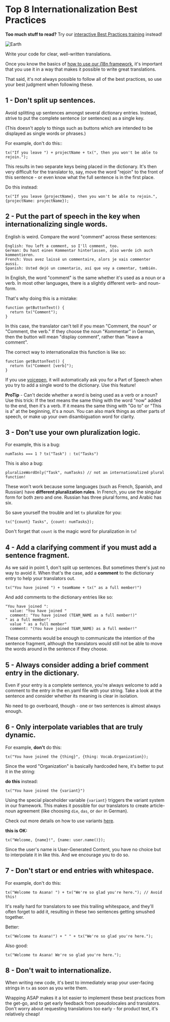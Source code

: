 # Top 8 Internationalization Best Practices

**Too much stuff to read?** Try our [interactive Best Practices training](https://goo.gl/forms/p9E64GtpQgpv5uiS2) instead!

![Earth](https://media.giphy.com/media/l3V0megwbBeETMgZa/giphy.gif)

Write your code for clear, well-written translations.

Once you know the basics of [how to use our i18n framework](internationalization.md),
it's important that you use it in a way that makes it possible to write great
translations.

That said, it's not always possible to follow all of the best practices, so
use your best judgment when following these.

## 1 - Don't split up sentences.

Avoid splitting up sentences amongst several dictionary entries.
Instead, strive to put the complete sentence (or sentences) as
a single key.

(This doesn't apply to things such as buttons which are intended
to be displayed as single words or phrases.)

For example, don't do this::
```
tx("If you leave ") + projectName + tx(", then you won't be able to rejoin.");
```

This results in two separate keys being placed in the dictionary. It's then very
difficult for the translator to, say, move the word "rejoin" to the front of this
sentence - or even know what the full sentence is in the first place.

Do this instead:

```
tx("If you leave {projectName}, then you won't be able to rejoin.", {projectName: projectName});
```

## 2 - Put the part of speech in the key when internationalizing single words.

English is weird. Compare the word "comment" across these sentences:

```
English: You left a comment, so I'll comment, too.
German: Du hast einen Kommentar hinterlassen, also werde ich auch kommentieren.
French: Vous avez laissé un commentaire, alors je vais commenter aussi.
Spanish: Usted dejó un comentario, así que voy a comentar, también.
```

In English, the word "comment" is the same whether it's used as a noun or a verb.
In most other languages, there is a slightly different verb- and noun- form.

That's why doing this is a mistake:

```
function getButtonText() {
  return tx("Comment");
}
```

In this case, the translator can't tell if you mean "Comment, the noun" or "Comment, the verb."
If they choose the noun "Kommentar" in German, then the button will mean
"display comment", rather than "leave a comment".

The correct way to internationalize this function is like so:

```
function getButtonText() {
  return tx("Comment [verb]");
}
```

If you use [voicepen](voicepen_internationalization.md), it will automatically ask you
for a Part of Speech when you try to add a single word to the dictionary. Use this feature!

**ProTip** - Can't decide whether a word is being used as a verb or a noun? Use this trick:
If the text means the same thing with the word "now" added to the end, then it's a verb. If
it means the same thing with "Go to" or "This is a" at the beginning, it's a noun. You can
also mark things as other parts of speech, or make up your own disambiguation word for clarity.

## 3 - Don't use your own pluralization logic.

For example, this is a bug:
```
numTasks === 1 ? tx("Task") : tx("Tasks")
```

This is also a bug:
```
pluralizeWordOnly("Task", numTasks) // not an internationalized plural function!
```

These won't work because some languages (such as French, Spanish, and Russian)
have **different pluralization rules**. In French, you use the singular form for
both zero and one. Russian has three plural forms, and Arabic has six.

So save yourself the trouble and let `tx` pluralize for you:
```
tx("{count} Tasks", {count: numTasks});
```
Don't forget that `count` is the magic word for pluralization in `tx`!

## 4 - Add a clarifying comment if you must add a sentence fragment.

As we said in point 1, don't split up sentences. But sometimes there's just no way to avoid it.
When that's the case, add a **comment** to the dictionary entry to help your translators out.

```
tx("You have joined ") + teamName + tx(" as a full member!")
```
And add comments to the dictionary entries like so:
```
"You have joined ":
  value: "You have joined "
  comment: "You have joined (TEAM_NAME as a full member!)"
" as a full member":
  value " as a full member"
  comment: "(You have joined TEAM_NAME) as a full member!"
```
These comments would be enough to communicate the intention of the sentence fragment,
although the translators would still not be able to move the words around in the sentence
if they choose.

## 5 - Always consider adding a brief comment entry in the dictionary.

Even if your entry is a complete sentence, you're always welcome to add a 
comment to the entry in the en.yaml file with your string. Take a look
at the sentence and consider whether its meaning is clear in isolation.

No need to go overboard, though - one or two sentences is almost always enough.

## 6 - Only interpolate variables that are truly dynamic.

For example, **don't** do this:
```
tx("You have joined the {thing}", {thing: Vocab.Organization});
```

Since the word "Organization" is basically hardcoded here, it's
better to put it in the string:

**do this** instead:
```
tx("You have joined the {variant}")
```
Using the special placeholder variable `{variant}` triggers the variant
system in our framework. This makes it possible for our translators
to create article-noun agreement
(like choosing `die`, `das`, or `der` in German).

Check out more details on how to use variants [here](/asana2/docs/luna2/web_app/luna-ui/internationalization.md#use-variants-when-placeholders-are-translated-words).

**this is OK:**
```
tx("Welcome, {name}!", {name: user.name()});
```
Since the user's name is User-Generated Content, you have no choice
but to interpolate it in like this. And we encourage you to do so.

## 7 - Don't start or end entries with whitespace.

For example, don't do this:
```
tx("Welcome to Asana! ") + tx("We're so glad you're here."); // Avoid this!
```
It's really hard for translators to see this trailing whitespace, and
they'll often forget to add it, resulting in these two sentences getting
smushed together.

Better:
```
tx("Welcome to Asana!") + " " + tx("We're so glad you're here.");
```
Also good:
```
tx("Welcome to Asana! We're so glad you're here.");
```

## 8 - Don't wait to internationalize.

When writing new code, it's best to immediately wrap
your user-facing strings in `tx` as soon as you write them.

Wrapping ASAP makes it a lot easier to implement these best
practices from the get-go, and to get early feedback from
pseudolocales and translators. Don't worry about requesting
translations too early - for product text, it's relatively cheap!
